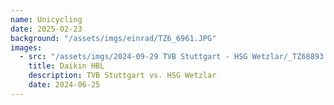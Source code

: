 ```yaml
---
name: Unicycling
date: 2025-02-23
background: "/assets/imgs/einrad/TZ6_6961.JPG"
images:
  - src: "/assets/imgs/2024-09-29 TVB Stuttgart - HSG Wetzlar/_TZ68893.jpg"
    title: Daikin HBL
    description: TVB Stuttgart vs. HSG Wetzlar
    date: 2024-06-25
---
```


